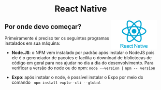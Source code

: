 <h1 align="center"> React Native</h1>

<p align="center">
  <img align="right" alt="logo do react" src="../../public/logo-react-native.png" width="30%">
</p>

<h2>Por onde devo começar?</h2>

Primeiramente é preciso ter os seguintes programas instalados em sua máquina:

* **Node.JS**: o NPM vem instalado por padrão após instalar o NodeJS pois ele é o gerenciador de pacotes e facilita o download de bibliotecas de código em geral para nos ajudar no dia a dia do desenvolvimento. Para verificar a versão do node ou do npm: 
``` node --version | ```
```npm -- version ```

* **Expo**: após instalar o node, é possível instalar o Expo por meio do comando ``` npm install explo--cli --global```

